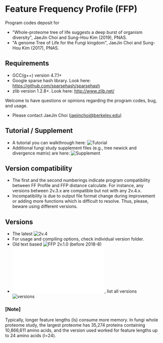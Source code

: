 # Feature Frequency Profile (FFP)  
Program codes deposit for  
* "Whole-proteome tree of life suggests a deep burst of organism diversity", JaeJin Choi and Sung-Hou Kim (2019), PNAS.  
* "A genome Tree of Life for the Fungi kingdom", JaeJin Choi and Sung-Hou Kim (2017), PNAS.  

## Requirements  
- GCC(g++) version 4.7.1+  
- Google sparse hash library. Look here: https://github.com/sparsehash/sparsehash  
- zlib version 1.2.8+. Look here: http://www.zlib.net/  

Welcome to have questions or opinions regarding the program codes, bug, and usage. 
* Please contact JaeJin Choi (jaejinchoi@berkeley.edu) 
  
## Tutorial / Supplement
* A tutorial you can walkthrough here: ![Tutorial](example)
* Additional fungi study supplement files (e.g., tree newick and divergence matrix) are here: ![Supplement](fungi_tree_supplement)  
  
## Version compatibility
* The first and the second numberings indicate program compatibility between FF Profile and FFP distance calculate. For instance, any versions between 2v.3.x are compatible but not with any 2v.4.x.  
* Incompatibility is due to output file format change during improvement or adding more functions which is difficult to resolve. Thus, please, beware using different versions.  

## Versions
* The latest ![2v.4](versions/2v.4.x)  
* For usage and compiling options, check individual version folder.  
* Old text based ![FFP 2v.1.0 (before 2018-8)](versions/2v.1.0)  
* ![update history](versions/update_history.txt), list all versions ![versions](versions)  


### [Note]
Typically, longer feature lengths (ls) consume more memory. In fungi whole proteome study, the largest proteome has 35,274 proteins containing 10,866,611 amino acids, and the version used worked for feature lengths up to 24 amino acids (l=24).  

